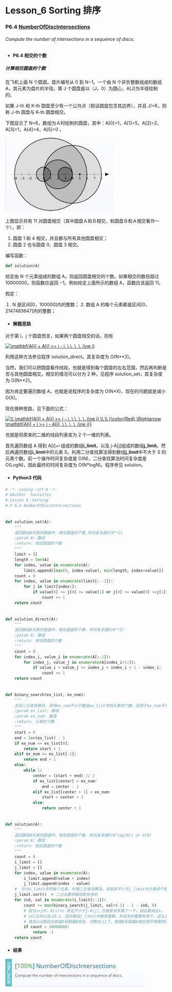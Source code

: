 # Lesson_6 Sorting 排序

### P6.4 [NumberOfDiscIntersections](https://app.codility.com/programmers/lessons/6-sorting/number_of_disc_intersections/)

###### Compute the number of intersections in a sequence of discs.

- #### P6.4 相交的个数

##### 计算相交圆盘的个数

在飞机上画 N 个圆盘。盘片编号从 0 到 N−1。一个由 N 个非负整数组成的数组 A，其元素为盘片的半径。第 J 个圆盘是以（J，0）为圆心，A[J]为半径绘制的。

如果 J-th 和 K-th 圆盘至少有一个公共点（假设圆盘包含其边界），并且 J!=K，则称 J-th 圆盘与 K-th 圆盘相交。

下图显示了 N=6，数组为Ａ时绘制的圆盘，其中：A[0]=1，A[1]=5，A[2]=2，A[3]=1，A[4]=4，A[5]=0 ，

![image](https://github.com/hanleilei/codility_lession/blob/master/L6_Sorting/6.1_discs.png)

上图显示共有 11 对圆盘相交（其中圆盘Ａ和Ｂ相交，和圆盘Ｂ和Ａ相交看作一个），即：

1. 圆盘 1 和 4 相交，并且都与所有其他圆盘相交；
2. 圆盘 2 也与圆盘 0、圆盘 3 相交。

编写函数：

```python
def solution(A)

```

给定由 N 个元素组成的数组 A，则返回圆盘相交的个数。如果相交的数目超过 10000000，则函数应返回 −1。例如给定上面所示的数组 A，函数应该返回 11。

假定：

１. N 是区间[0，100000]内的整数； 2. 数组 A 的每个元素都是区间[0，2147483647]内的整数；

- #### 解题思路

对于第 i，j 个圆盘而言，如果两个圆盘相交的话，则有

<a href="https://www.codecogs.com/eqnedit.php?latex=\mathbf{A[i]&space;&plus;&space;A[j]&space;>=&space;j&space;-&space;i,&space;\,\,&space;\,&space;\,&space;i\ne&space;j}" target="_blank"><img src="https://latex.codecogs.com/gif.latex?\mathbf{A[i]&space;&plus;&space;A[j]&space;>=&space;j&space;-&space;i,&space;\,\,&space;\,&space;\,&space;i\ne&space;j}" title="\mathbf{A[i] + A[j] >= j - i, \,\, \, \, i\ne j}" /></a>

利用这种方法参见程序 solution_direct。其复杂度为 O(N\*\*2)。

当然，我们可以把圆盘看作线段，也就是得到每个圆盘的左右范围，然后再判断是否与其他圆盘相交。相交的情况可以分为 2 种，见程序 solution_set，其复杂度为 O(N\*\*2)。

因为肯定要遍历数组 A，也就是说程序的复杂度为 O(N\*X)，现在的问题就是减小 O(X)。

现在换种思路，见下面的公式：

<a href="https://www.codecogs.com/eqnedit.php?latex=\\&space;\mathbf{A[i]&space;&plus;&space;A[j]&space;>=&space;j&space;-&space;i,&space;\,\,&space;\,&space;\,&space;i\ne&space;j}&space;\\&space;\\&space;{\color{Red}&space;\Rightarrow&space;\mathbf{A[i]&space;&plus;&space;i&space;>=&space;j&space;-&space;A[j],&space;\,\,&space;\,&space;\,&space;i\ne&space;j}}" target="_blank"><img src="https://latex.codecogs.com/gif.latex?\\&space;\mathbf{A[i]&space;&plus;&space;A[j]&space;>=&space;j&space;-&space;i,&space;\,\,&space;\,&space;\,&space;i\ne&space;j}&space;\\&space;\\&space;{\color{Red}&space;\Rightarrow&space;\mathbf{A[i]&space;&plus;&space;i&space;>=&space;j&space;-&space;A[j],&space;\,\,&space;\,&space;\,&space;i\ne&space;j}}" title="\\ \mathbf{A[i] + A[j] >= j - i, \,\, \, \, i\ne j} \\ \\ {\color{Red} \Rightarrow \mathbf{A[i] + i >= j - A[j], \,\, \, \, i\ne j}}" /></a>

也就是将原来的二维的线段列表变为 2 个一维的列表。

首先遍历数组 A 得到 A[i]+i 组成的数组**i_limit**，以及 j-A[j]组成的数组**j_limit**。然后再遍历数组**i_limit**中的元素 S，利用二分查找算法得到数组**j_limit**中不大于 S 的元素个数。前一个操作时间复杂度是 O(N)，二分查找算法时间复杂度是 O(LogN)，因此最终的时间复杂度为 O(N\*logN)。程序参见 solution。

- #### Python3 代码

```python
# -*- coding：utf-8 -*-
# &Author  hanleilei
# Lesson 6：Sorting
# P 6.4 NumberOfDiscIntersections


def solution_set(A):
    """
    返回数组A代表的圆盘中，相交圆盘的个数,时间复杂度O(N**2)
    :param A: 数组
    :return: 相交圆盘的个数
    """
    limit = []
    length = len(A)
    for index, value in enumerate(A):
        limit.append([max(0, index-value), min(length, index+value)])
    count = 0
    for index, value in enumerate(limit[: -1]):
        for j in limit[index:]:
            if value[0] <= j[0] <= value[1] or j[0] <= value[0] <=j[1]:
                count += 1
    return count


def solution_direct(A):
    """
    返回数组A代表的圆盘中，相交圆盘的个数，时间复杂度O(N**2)
    :param A: 数组
    :return: 相交圆盘的个数
    """
    count = 0
    for index_i, value_i in enumerate(A[:-1]):
        for index_j, value_j in enumerate(A[index_i+1:]):
            if value_i + value_j >= index_j + index_i + 1 - index_i:
                count += 1
    return count


def binary_search(ex_list, ex_num):
    """
    实现二分查找算法，获得ex_num不小于数组ex_list中的元素的个数。适用于ex_num不存在于ex_list中的情况
    :param ex_list: 数组
    :param ex_num: 数值
    :return: 元素的个数
    """
    start = 0
    end = len(ex_list) - 1
    if ex_num <= ex_list[0]:
        return start + 1
    elif ex_num >= ex_list[-1]:
        return end + 1
    else:
        while 1:
            center = (start + end) // 2
            if ex_list[center] > ex_num:
                end = center - 1
            elif ex_list[center + 1] < ex_num:
                start = center + 2
            else:
                return center + 1


def solution(A):
    """
    返回数组A代表的圆盘中，相交圆盘的个数，时间复杂度O(N*log(N)) or O(N)
    :param A: 数组
    :return: 相交圆盘的个数
    """
    count = 0
    i_limit = []
    j_limit = []
    for index, value in enumerate(A):
        i_limit.append(value + index)
        j_limit.append(index - value)
    #  针对i_limit中的每个元素，利用二分查找算法，找到其不小于j_limit中元素的个数
    j_limit.sort()  # 二分法要求数组是有序的
    for ind, val in enumerate(i_limit[:-1]):
        count += max(binary_search(j_limit, val+0.1) - 1 - ind, 0)
        # 因为i=j时，A[i]+i 肯定不小于j-A[j],也就是说多算了一个，因此要减去1。
        # val之所以加上0.1，因为数组j_limit中都是整数，并且有的整数有多个，这么设置是为了得到最后一个val出现的位置。
        # 减去ind是因为圆盘A和圆盘B相交，次数加上1了，圆盘B和圆盘A相交就不用再加1了。
        if count > 10000000:
            return -1
    return count
```

- #### 结果

![image](https://github.com/hanleilei/codility_lession/blob/master/L6_Sorting/6.4.png)
